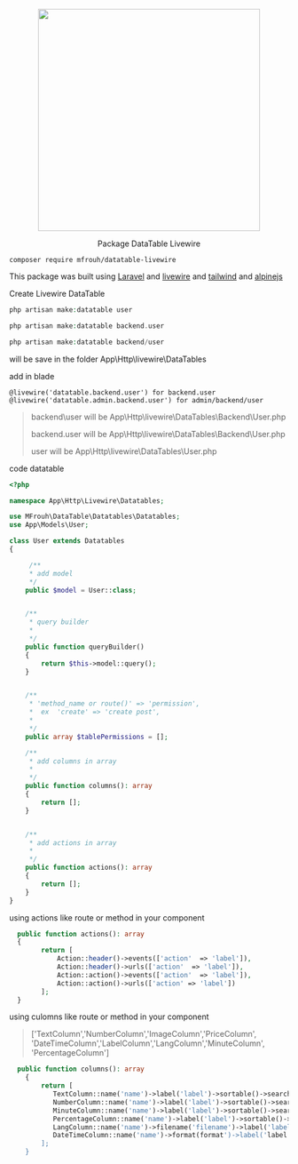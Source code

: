 <p align="center"><a href="https://laravel.com" target="_blank"><img src="https://raw.githubusercontent.com/laravel/art/master/logo-lockup/5%20SVG/2%20CMYK/1%20Full%20Color/laravel-logolockup-cmyk-red.svg" width="400"></a></p>

<p align="center" >Package DataTable Livewire </p>

```composer
composer require mfrouh/datatable-livewire
```

This package was built using
[Laravel](https://laravel.com)
and [livewire](https://laravel-livewire.com)
and [tailwind](https://tailwindcss.com)
and [alpinejs](https://github.com/alpinejs/alpine)

Create Livewire DataTable

```php
php artisan make:datatable user
```

```php
php artisan make:datatable backend.user
```

```php
php artisan make:datatable backend/user
```

will be save in the folder App\Http\livewire\DataTables

add in blade

```blade
@livewire('datatable.backend.user') for backend.user
@livewire('datatable.admin.backend.user') for admin/backend/user
```

> backend\user will be App\Http\livewire\DataTables\Backend\User.php
>
> backend.user will be App\Http\livewire\DataTables\Backend\User.php
>
> user will be App\Http\livewire\DataTables\User.php

code datatable

```php
<?php

namespace App\Http\Livewire\Datatables;

use MFrouh\DataTable\Datatables\Datatables;
use App\Models\User;

class User extends Datatables
{

     /**
     * add model
     */
    public $model = User::class;


    /**
     * query builder
     *
     */
    public function queryBuilder()
    {
        return $this->model::query();
    }


    /**
     * 'method_name or route()' => 'permission',
     *  ex  'create' => 'create post',
     *
     */
    public array $tablePermissions = [];

    /**
     * add columns in array
     *
     */
    public function columns(): array
    {
        return [];
    }


    /**
     * add actions in array
     *
     */
    public function actions(): array
    {
        return [];
    }
}
```

using actions like route or method in your component

```php
  public function actions(): array
  {
        return [
            Action::header()->events(['action'  => 'label']),
            Action::header()->urls(['action'  => 'label']),
            Action::action()->events(['action'  => 'label']),
            Action::action()->urls(['action' => 'label'])
        ];
  }
```

using culomns like route or method in your component

>['TextColumn','NumberColumn','ImageColumn','PriceColumn',
>'DateTimeColumn','LabelColumn','LangColumn','MinuteColumn',
>'PercentageColumn']

```php
  public function columns(): array
    {
        return [
           TextColumn::name('name')->label('label')->sortable()->searchable(),
           NumberColumn::name('name')->label('label')->sortable()->searchable(),
           MinuteColumn::name('name')->label('label')->sortable()->searchable(),
           PercentageColumn::name('name')->label('label')->sortable()->searchable(),
           LangColumn::name('name')->filename('filename')->label('label'),
           DateTimeColumn::name('name')->format(format')->label('label')->sortable()->searchable(),
        ];
    }
```
